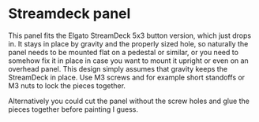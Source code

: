 # Streamdeck panel

This panel fits the Elgato StreamDeck 5x3 button version, which just drops in.
It stays in place by gravity and the properly sized hole, so naturally the panel
needs to be mounted flat on a pedestal or similar, or you need to somehow fix it
in place in case you want to mount it upright or even on an overhead panel. This
design simply assumes that gravity keeps the StreamDeck in place. Use M3 screws
and for example short standoffs or M3 nuts to lock the pieces together.

Alternatively you could cut the panel without the screw holes and glue the pieces
together before painting I guess.